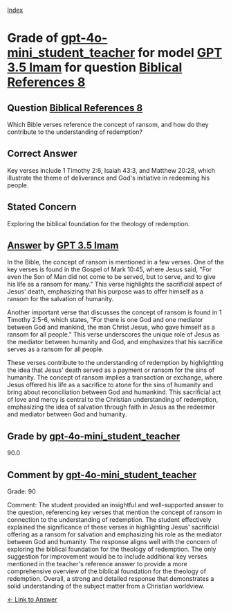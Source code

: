 
[Index](../../../../index.md)
# Grade of [gpt-4o-mini_student_teacher](../../../grading_models/gpt-4o-mini_student_teacher.md) for model [GPT 3.5 Imam](../../../answering_models/GPT_3.5_Imam.md) for question [Biblical References 8](../../../questions/Biblical_References_8.md)

## Question [Biblical References 8](../../../questions/Biblical_References_8.md)
Which Bible verses reference the concept of ransom, and how do they contribute to the understanding of redemption?

## Correct Answer
Key verses include 1 Timothy 2:6, Isaiah 43:3, and Matthew 20:28, which illustrate the theme of deliverance and God's initiative in redeeming his people.

## Stated Concern
Exploring the biblical foundation for the theology of redemption.

## [Answer](../Biblical_References_8.md) by [GPT 3.5 Imam](../../../answering_models/GPT_3.5_Imam.md)
In the Bible, the concept of ransom is mentioned in a few verses. One of the key verses is found in the Gospel of Mark 10:45, where Jesus said, "For even the Son of Man did not come to be served, but to serve, and to give his life as a ransom for many." This verse highlights the sacrificial aspect of Jesus' death, emphasizing that his purpose was to offer himself as a ransom for the salvation of humanity.

Another important verse that discusses the concept of ransom is found in 1 Timothy 2:5-6, which states, "For there is one God and one mediator between God and mankind, the man Christ Jesus, who gave himself as a ransom for all people." This verse underscores the unique role of Jesus as the mediator between humanity and God, and emphasizes that his sacrifice serves as a ransom for all people.

These verses contribute to the understanding of redemption by highlighting the idea that Jesus' death served as a payment or ransom for the sins of humanity. The concept of ransom implies a transaction or exchange, where Jesus offered his life as a sacrifice to atone for the sins of humanity and bring about reconciliation between God and humankind. This sacrificial act of love and mercy is central to the Christian understanding of redemption, emphasizing the idea of salvation through faith in Jesus as the redeemer and mediator between God and humanity.

## Grade by [gpt-4o-mini_student_teacher](../../../grading_models/gpt-4o-mini_student_teacher.md)
90.0

## Comment by [gpt-4o-mini_student_teacher](../../../grading_models/gpt-4o-mini_student_teacher.md)
Grade: 90

Comment: The student provided an insightful and well-supported answer to the question, referencing key verses that mention the concept of ransom in connection to the understanding of redemption. The student effectively explained the significance of these verses in highlighting Jesus' sacrificial offering as a ransom for salvation and emphasizing his role as the mediator between God and humanity. The response aligns well with the concern of exploring the biblical foundation for the theology of redemption. The only suggestion for improvement would be to include additional key verses mentioned in the teacher's reference answer to provide a more comprehensive overview of the biblical foundation for the theology of redemption. Overall, a strong and detailed response that demonstrates a solid understanding of the subject matter from a Christian worldview.

[&lt;- Link to Answer](../Biblical_References_8.md)
